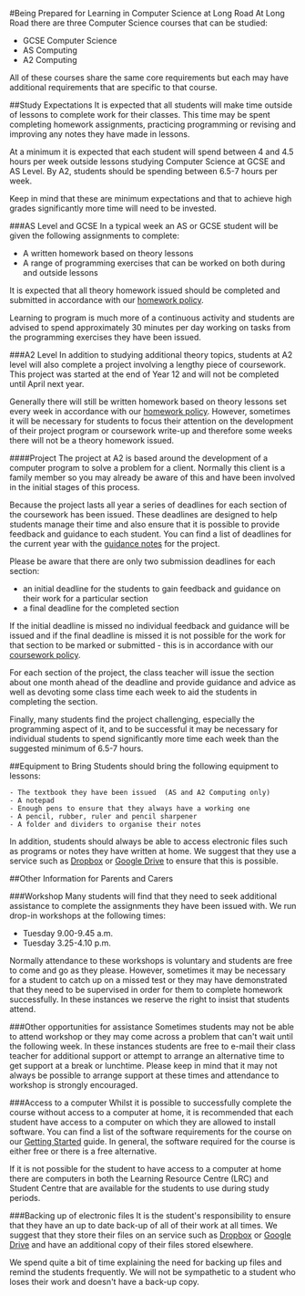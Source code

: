 #Being Prepared for Learning in Computer Science at Long Road
At Long Road there are three Computer Science courses that can be studied:

- GCSE Computer Science
- AS Computing
- A2 Computing

All of these courses share the same core requirements but each may have additional requirements that are specific to that course.

##Study Expectations
It is expected that all students will make time outside of lessons to complete work for their classes. This time may be spent completing homework assignments, practicing programming or revising and improving any notes they have made in lessons.

At a minimum it is expected that each student will spend between 4 and 4.5 hours per week outside lessons studying Computer Science at GCSE and AS Level. By A2, students should be spending between 6.5-7 hours per week.

Keep in mind that these are minimum expectations and that to achieve high grades significantly more time will need to be invested.

###AS Level and GCSE
In a typical week an AS or GCSE student will be given the following assignments to complete:

- A written homework based on theory lessons
- A range of programming exercises that can be worked on both during and outside lessons

It is expected that all theory homework issued should be completed and submitted in accordance with our [homework policy](https://github.com/longroadcomputing/GettingStarted/blob/master/homework_policy.md).

Learning to program is much more of a continuous activity and students are advised to spend approximately 30 minutes per day working on tasks from the programming exercises they have been issued.

###A2 Level
In addition to studying additional theory topics, students at A2 level will also complete a project involving a lengthy piece of coursework. This project was started at the end of Year 12 and will not be completed until April next year.

Generally there will still be written homework based on theory lessons set every week in accordance with our [homework policy](https://github.com/longroadcomputing/GettingStarted/blob/master/homework_policy.md). However, sometimes it will be necessary for students to focus their attention on the development of their project program or coursework write-up and therefore some weeks there will not be a theory homework issued.

####Project
The project at A2 is based around the development of a computer program to solve a problem for a client. Normally this client is a family member so you may already be aware of this and have been involved in the initial stages of this process.

Because the project lasts all year a series of deadlines for each section of the coursework has been issued. These deadlines are designed to help students manage their time and also ensure that it is possible to provide feedback and guidance to each student. You can find a list of deadlines for the current year with the [guidance notes](https://github.com/longroadcomputing/COMP4Coursework) for the project.

Please be aware that there are only two submission deadlines for each section:

- an initial deadline for the students to gain feedback and guidance on their work for a particular section
- a final deadline for the completed section

If the initial deadline is missed no individual feedback and guidance will be issued and if the final deadline is missed it is not possible for the work for that section to be marked or submitted - this is in accordance with our [coursework policy](https://github.com/longroadcomputing/COMP4Coursework/blob/master/Policy/coursework.md).

For each section of the project, the class teacher will issue the section about one month ahead of the deadline and provide guidance and advice as well as devoting some class time each week to aid the students in completing the section.

Finally, many students find the project challenging, especially the programming aspect of it, and to be successful it may be necessary for individual students to spend significantly more time each week than the suggested minimum of 6.5-7 hours.

##Equipment to Bring
Students should bring the following equipment to lessons:

    - The textbook they have been issued  (AS and A2 Computing only)
    - A notepad
    - Enough pens to ensure that they always have a working one
    - A pencil, rubber, ruler and pencil sharpener
    - A folder and dividers to organise their notes

In addition, students should always be able to access electronic files such as programs or notes they have written at home. We suggest that they use a service such as [Dropbox](http://www.dropbox.com) or [Google Drive](https://drive.google.com/ob?usp=web_ww_intro&gsessionid=2xFw0TQltiYCxa7dSAenoA) to ensure that this is possible.


##Other Information for Parents and Carers

###Workshop
Many students will find that they need to seek additional assistance to complete the assignments they have been issued with. We run drop-in workshops at the following times:

- Tuesday 9.00-9.45 a.m.
- Tuesday 3.25-4.10 p.m.

Normally attendance to these workshops is voluntary and students are free to come and go as they please. However, sometimes it may be necessary for a student to catch up on a missed test or they may have demonstrated that they need to be supervised in order for them to complete homework successfully. In these instances we reserve the right to insist that students attend.

###Other opportunities for assistance
Sometimes students may not be able to attend workshop or they may come across a problem that can't wait until the following week. In these instances students are free to e-mail their class teacher for additional support or attempt to arrange an alternative time to get support at a break or lunchtime. Please keep in mind that it may not always be possible to arrange support at these times and attendance to workshop is strongly encouraged.

###Access to a computer
Whilst it is possible to successfully complete the course without access to a computer at home, it is recommended that each student have access to a computer on which they are allowed to install software. You can find a list of the software requirements for the course on our [Getting Started](https://github.com/longroadcomputing/GettingStarted) guide. In general, the software required for the course is either free or there is a free alternative.

If it is not possible for the student to have access to a computer at home there are computers in both the Learning Resource Centre (LRC) and Student Centre that are available for the students to use during study periods.

###Backing up of electronic files
It is the student's responsibility to ensure that they have an up to date back-up of all of their work at all times. We suggest that they store their files on an service such as [Dropbox](http://www.dropbox.com) or [Google Drive](https://drive.google.com/ob?usp=web_ww_intro&gsessionid=2xFw0TQltiYCxa7dSAenoA) and have an additional copy of their files stored elsewhere.

We spend quite a bit of time explaining the need for backing up files and remind the students frequently. We will not be sympathetic to a student who loses their work and doesn't have a back-up copy.